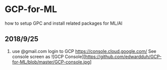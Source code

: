 # GCP-for-ML
how to setup GPC and install related packages for ML/AI

## 2018/9/25
1. use @gmail.com login to GCP
https://console.cloud.google.com/
See console screen as
![GCP Console][https://github.com/edwardduh/GCP-for-ML/blob/master/GCP-console.jpg]
